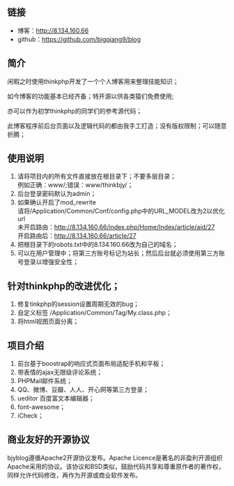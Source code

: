 ## 链接
- 博客：http://8.134.160.66  
- github：https://github.com/bigqiang9/blog  


## 简介
闲暇之时使用thinkphp开发了一个个人博客用来整理技能知识；  

如今博客的功能基本已经齐备；特开源以供各类猿们免费使用;  

亦可以作为初学thinkphp的同学们的参考源代码；  

此博客程序前后台页面以及逻辑代码的都由我手工打造；没有版权限制；可以随意折腾；


## 使用说明
1. 请将项目内的所有文件直接放在根目录下；不要多层目录；  
例如正确：www/;错误：www/thinkbjy/；
2. 后台登录密码默认为admin；
3. 如果确认开启了mod_rewrite  
请将/Application/Common/Conf/config.php中的URL_MODEL改为2以优化url  
未开启路由：http://8.134.160.66/index.php/Home/Index/article/aid/27  
开启路由后：http://8.134.160.66/article/27
4. 把根目录下的robots.txt中的8.134.160.66改为自己的域名；
5. 可以在用户管理中；将第三方账号标记为站长；然后后台就必须使用第三方账号登录以增强安全性；

## 针对thinkphp的改进优化；
1. 修复tinkphp的session设置周期无效的bug；
2. 自定义标签 /Application/Common/Tag/My.class.php；
3. 将html视图页面分离；

## 项目介绍
1. 前台基于boostrap的响应式页面布局适配手机和平板；
2. 带表情的ajax无限级评论系统；
3. PHPMail邮件系统；
4. QQ、微博、豆瓣、人人、开心网等第三方登录；
5. ueditor 百度富文本编辑器；
7. font-awesome；
8. iCheck；

## 商业友好的开源协议
bjyblog遵循Apache2开源协议发布。Apache Licence是著名的非盈利开源组织Apache采用的协议。该协议和BSD类似，鼓励代码共享和尊重原作者的著作权，同样允许代码修改，再作为开源或商业软件发布。


